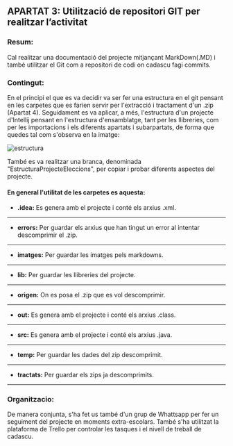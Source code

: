 ## APARTAT 3: Utilització de repositori GIT per realitzar l’activitat

### Resum:
Cal realitzar una documentació del projecte mitjançant MarkDown(.MD) i també
utilitzar el Git com a repositori de codi on cadascu fagi commits.

### Contingut:
En el principi el que es va decidir va ser fer una estructura en el git pensant en les carpetes que es farien
servir per l'extracció i tractament d'un .zip (Apartat 4). Seguidament es va aplicar, a més, l'estructura d'un 
projecte d'Intellij pensant en l'estructura d'ensamblatge, tant per les llibreries, com per les importacions i
els diferents apartats i subarpartats, de forma que quedes tal com s'observa en la imatge:

![estructura](..\Downloads\EstructuraIntellij.jpeg)

També es va realitzar una branca, denominada "EstructuraProjecteEleccions", per copiar i probar diferents 
aspectes del projecte.

#### En general l'utilitat de les carpetes es aquesta:

- **.idea:** Es genera amb el projecte i conté els arxius .xml.
---
- **errors:** Per guardar els arxius que han tingut un error al intentar descomprimir el .zip.
---
- **imatges:** Per guardar les imatges pels markdowns.
- ---
- **lib:** Per guardar les llibreries del projecte.
- ---
- **origen:** On es posa el .zip que es vol descomprimir.
- ---
- **out:** Es genera amb el projecte i conté els arxius .class.
- ---
- **src:** Es genera amb el projecte i conté els arxius .java.
- ---
- **temp:** Per guardar les dades del zip descomprimit.
- ---
- **tractats:** Per guardar els zips ja descomprimits.
- ---

### Organitzacio:
De manera conjunta, s'ha fet us també d'un grup de Whattsapp per fer un seguiment del projecte en moments
extra-escolars. També s'ha utilitzat la plataforma de Trello per controlar les tasques i el nivell de treball
de cadascu.